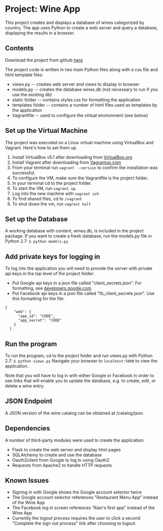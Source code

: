 # Project: Wine App

This project creates and displays a database of wines categorized by country. The app uses Python to create a web server and query a database, 
displaying the results in a browser.

## Contents

Download the project from github [here](https://github.com/alanisaacs/wine-app)

The project code is written in two main Python files along with a css file and html template files:
* views.py -- creates web server and views to display in browser
* models.py -- creates the database wines.db (not necessary to run if you use the existing db)
* static folder -- contains styles.css for formatting the application
* templates folder -- contains a number of html files used as templates by the application
* Vagrantfile -- used to configure the virtual environment (see below)

## Set up the Virtual Machine

The project was executed on a Linux virtual machine using 
VirtualBox and Vagrant. Here's how to set them up.

1. Install VirtualBox v5.1 after downloading from [VirtualBox.org](https://www.virtualbox.org/wiki/Download_Old_Builds_5_1)
2. Install Vagrant after downloading from [Vagrantup.com](https://www.vagrantup.com/downloads.html)
3. From your terminal run `vagrant --version` to confirm the installation was successful.
4. To configure the VM, make sure the Vagrantfile is the project folder.
5. In your terminal cd to the project folder.
6. To start the VM, run `vagrant up`. 
7. Log into the new machine with `vagrant ssh`
8. To find shared files, cd to `/vagrant`
9. To shut down the vm, run `vagrant halt`

## Set up the Database

A working database with content, wines.db, is included in the project package. If you want to create a fresh database, run the models.py file in Python 2.7:
`$ python models.py`

## Add private keys for logging in

To log into the application you will need to provide the server with private api keys in the top level of the project folder:
* Put Google api keys in a json file called "client_secrets.json". For formatting, see [developers.google.com](https://developers.google.com/api-client-library/python/guide/aaa_client_secrets).
* Put Facebook api keys in a json file called "fb_client_secrets.json". Use this formatting for the file:
```
{
    "web": {
      "app_id": "CODE",
      "app_secret": "CODE"
    }
  }
```

## Run the program

To run the program, cd to the project folder and run views.py with Python 2.7:
`$ python views.py`
Navigate your browser to `localhost:5000` to view the application.

Note that you will have to log in with either Google or Facebook in order to see links that will enable you to update the database, e.g. to create, edit, or delete a wine entry.

## JSON Endpoint

A JSON version of the wine catalog can be obtained at /catalog/json.

## Dependencies

A number of third-party modules were used to create the application:
* Flask to create the web server and display html pages
* SQLAlchemy to create and use the database
* Oauth2client from Google to log in using Oauth2
* Requests from Apache2 to handle HTTP requests

## Known Issues

* Signing in with Google shows the Google account selector twice
* The Google account selector references "Restaurant Menu App" instead of the Wine App
* The Facebook log in screen references "Alan's first app" instead of the Wine App
* Currently the logout process requires the user to click a second "Complete the sign out process" link after choosing to logout.

